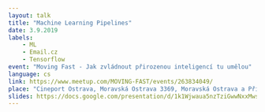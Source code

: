 ```yaml
---
layout: talk
title: "Machine Learning Pipelines"
date: 3.9.2019
labels:
    - ML
    - Email.cz
    - Tensorflow
event: "Moving Fast - Jak zvládnout přirozenou inteligencí tu umělou"
language: cs
link: https://www.meetup.com/MOVING-FAST/events/263834049/
place: "Cineport Ostrava, Moravská Ostrava 3369, Moravská Ostrava a Přívoz"
slides: https://docs.google.com/presentation/d/1k1Wjwaua5nzTziGwwNxxMwstVmb3Lpc0ClttlCUnquk/edit?usp=sharing 
---
```

